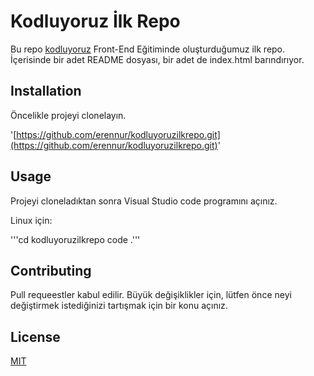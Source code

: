 # Kodluyoruz İlk Repo

Bu repo [kodluyoruz](https://www.kodluyoruz.org/) Front-End Eğitiminde oluşturduğumuz ilk repo. İçerisinde bir adet README dosyası, bir adet de index.html barındırıyor.

## Installation
Öncelikle projeyi clonelayın.

'[https://github.com/erennur/kodluyoruzilkrepo.git](https://github.com/erennur/kodluyoruzilkrepo.git)'

## Usage
Projeyi cloneladıktan sonra Visual Studio code programını açınız.

Linux için:

'''cd kodluyoruzilkrepo
code .'''

## Contributing
Pull requeestler kabul edilir. Büyük değişiklikler için, lütfen önce neyi değiştirmek istediğinizi tartışmak için bir konu açınız. 

## License
[MIT](https://choosealicense.com/licenses/mit/)
